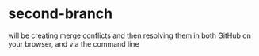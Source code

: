 # second-branch
will be creating merge conflicts and then resolving them in both GitHub on your browser, and via the command line
